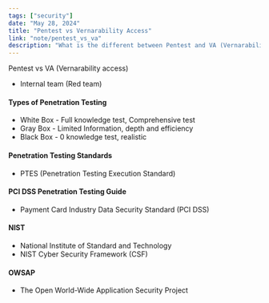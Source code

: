 ```yaml
---
tags: ["security"]
date: "May 28, 2024"
title: "Pentest vs Vernarability Access"
link: "note/pentest_vs_va"
description: "What is the different between Pentest and VA (Vernarability access)"
---
```


Pentest vs VA (Vernarability access)

- Internal team (Red team)

#### Types of Penetration Testing

- White Box - Full knowledge test, Comprehensive test
- Gray Box - Limited Information, depth and efficiency
- Black Box - 0 knowledge test, realistic

#### Penetration Testing Standards

- PTES (Penetration Testing Execution Standard)

#### PCI DSS Penetration Testing Guide

- Payment Card Industry Data Security Standard (PCI DSS)

#### NIST

- National Institute of Standard and Technology
- NIST Cyber Security Framework (CSF)

#### OWSAP

- The Open World-Wide Application Security Project
